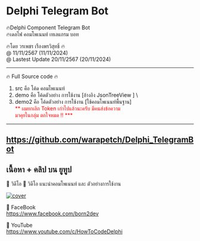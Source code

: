 # Delphi Telegram Bot
🔥Delphi Component Telegram Bot \
🔥เดลไฟ คอมโพเนนท์ เทเลแกรม บอท 

🔥โดย  วรเพชร  เรืองพรวิสุทธิ์ 🔥 \
@ 11/11/2567 (11/11/2024) \
@ Lastest Update 20/11/2567 (20/11/2024)

---
🔥 Full Source code 🔥
1. src คือ โค้ด คอมโพเนนท์ 
2. demo คือ โค้ดตัวอย่าง การใช้งาน [อ้างอิง JsonTreeView ] \
3. demo2 คือ โค้ดตัวอย่าง การใช้งาน [ใช้คอมโพเนนท์พื้นฐาน] \
<span style="color:red">** ผมยกเลิก Token เก่าไปแล้วนะครับ มีคนส่งข้อความ \
มาคุยในกลุ่ม ตกใจหมด !! *** </span>
--- 
https://github.com/warapetch/Delphi_TelegramBot
---


## เนื้อหา + คลิป บน ยูทูป
🔷 วิดีโอ
📌 วิดีโอ แนะนำคอมโพเนนท์ และ ตัวอย่างการใช้งาน <br>


[![cover](http://img.youtube.com/vi/FT2vRvUJiGM/0.jpg)](http://www.youtube.com/watch?v=FT2vRvUJiGM "Click to Play Video")


🔷 FaceBook  \
https://www.facebook.com/born2dev

🔷 YouTube  \
https://www.youtube.com/c/HowToCodeDelphi
